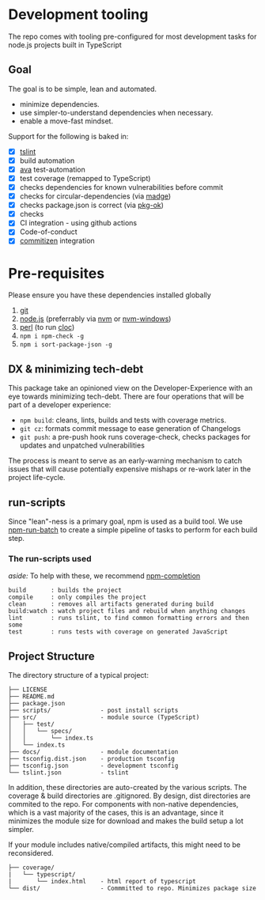 # Development tooling

The repo comes with tooling pre-configured for most development tasks
for node.js projects built in TypeScript

## Goal

The goal is to be simple, lean and automated.

- minimize dependencies.
- use simpler-to-understand dependencies when necessary.
- enable a move-fast mindset.

Support for the following is baked in:

- [x] [tslint](https://github.com/palantir/tslint)
- [x] build automation
- [x] [ava](https://github.com/avajs/ava) test-automation
- [x] test coverage (remapped to TypeScript)
- [x] checks dependencies for known vulnerabilities before commit
- [x] checks for circular-dependencies (via [madge](https://www.npmjs.com/package/madge))
- [x] checks package.json is correct (via [pkg-ok](https://www.npmjs.com/package/pkg-ok))
- [x] checks
- [x] CI integration - using github actions
- [x] Code-of-conduct
- [x] [commitizen](https://www.npmjs.com/package/commitizen) integration

# Pre-requisites
Please ensure you have these dependencies installed globally

1. [git](https://git-scm.com/downloads)
2. [node.js](https://nodejs.org/) (preferrably via [nvm](https://github.com/nvm-sh/nvm) or [nvm-windows](https://github.com/coreybutler/nvm-windows))
3. [perl](https://www.perl.org/get.html) (to run [cloc](https://www.npmjs.com/package/cloc))
4. `npm i npm-check -g`
5. `npm i sort-package-json -g`

## DX & minimizing tech-debt

This package take an opinioned view on the Developer-Experience with an eye towards minimizing tech-debt.
There are four operations that will be part of a developer experience:

- `npm build`: cleans, lints, builds and tests with coverage metrics.
- `git cz`: formats commit message to ease generation of Changelogs
- `git push`: a pre-push hook runs coverage-check, checks packages for updates and unpatched vulnerabilities

The process is meant to serve as an early-warning mechanism to catch issues that will cause potentially
expensive mishaps or re-work later in the project life-cycle.

## run-scripts

Since "lean"-ness is a primary goal, npm is used as a build tool.
We use [npm-run-batch](https://github.com/sramam/npm-run-batch) to create
a simple pipeline of tasks to perform for each build step.

### The run-scripts used

*aside:* To help with these, we recommend [npm-completion](https://docs.npmjs.com/cli/completion)

    build       : builds the project
    compile     : only compiles the project
    clean       : removes all artifacts generated during build
    build:watch : watch project files and rebuild when anything changes
    lint        : runs tslint, to find common formatting errors and then some
    test        : runs tests with coverage on generated JavaScript

## Project Structure

The directory structure of a typical project:

    ├── LICENSE
    ├── README.md
    ├── package.json
    ├── scripts/              - post install scripts
    ├── src/                  - module source (TypeScript)
    │   ├── test/
    │   │   └── specs/
    │   │       └── index.ts
    │   └── index.ts
    ├── docs/                 - module documentation
    ├── tsconfig.dist.json    - production tsconfig
    ├── tsconfig.json         - development tsconfig
    └── tslint.json           - tslint

In addition, these directories are auto-created by the various scripts.
The coverage & build directories are .gitignored.
By design, dist directories are commited to the repo. For components
with non-native dependencies, which is a vast majority of the cases,
this is an advantage, since it minimizes the module size for download
and makes the build setup a lot simpler.

If your module includes native/compiled artifacts, this might need to be
reconsidered.

    ├── coverage/
    |   └── typescript/
    |       └── index.html    - html report of typescript
    └── dist/                 - Commmitted to repo. Minimizes package size
